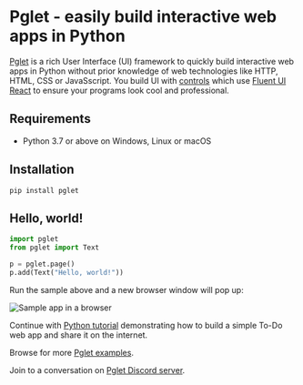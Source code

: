 # Pglet - easily build interactive web apps in Python

[Pglet](https://pglet.io) is a rich User Interface (UI) framework to quickly build interactive web apps in Python without prior knowledge of web technologies like HTTP, HTML, CSS or JavaSscript. You build UI with [controls](https://pglet.io/docs/reference/controls) which use [Fluent UI React](https://developer.microsoft.com/en-us/fluentui#/controls/web) to ensure your programs look cool and professional.

## Requirements

* Python 3.7 or above on Windows, Linux or macOS

## Installation

```
pip install pglet
```

## Hello, world!

```python
import pglet
from pglet import Text

p = pglet.page()
p.add(Text("Hello, world!"))
```

Run the sample above and a new browser window will pop up:

![Sample app in a browser](https://pglet.io/img/docs/quickstart-hello-world.png "Sample app in a browser")

Continue with [Python tutorial](https://pglet.io/docs/tutorials/python) demonstrating how to build a simple To-Do web app and share it on the internet.

Browse for more [Pglet examples](https://github.com/pglet/examples/tree/main/python).

Join to a conversation on [Pglet Discord server](https://discord.gg/rWjf7xx).